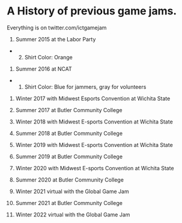 # A History of previous game jams.
Everything is on  twitter.com/ictgamejam

1. Summer 2015 at the Labor Party
- 2. Shirt Color: Orange

1. Summer 2016 at NCAT
- 1. Shirt Color: Blue for jammers, gray for volunteers

1. Winter 2017 with Midwest Esports Convention at Wichita State

1. Summer 2017 at Butler Community College

1. Winter 2018 with Midwest E-sports Convention at Wichita State

1. Summer 2018 at Butler Community College

1. Winter 2019 with Midwest E-sports Convention at Wichita State

1. Summer 2019 at Butler Community College

1. Winter 2020 with Midwest E-sports Convention at Wichita State

1. Summer 2020 at Butler Community College

1. Winter 2021 virtual with the Global Game Jam

1. Summer 2021 at Butler Community College

1. Winter 2022 virtual with the Global Game Jam
